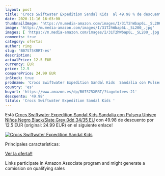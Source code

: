 ```yaml
---
layout: post
title: 'Crocs Swiftwater Expedition Sandal Kids  al 49.98 % de descuento'
date: 2020-11-16 16:03:00
thumbnailImage: 'https://m.media-amazon.com/images/I/31T2hWbap6L._SL200_.jpg'
image: 'https://m.media-amazon.com/images/I/31T2hWbap6L._SL200_.jpg'
images: [ 'https://m.media-amazon.com/images/I/31T2hWbap6L._SL200_.jpg' ]
comments: true
category: ofertas
author: ring
slug: 'B07S75XRRT-es'
description:
actualPrice: 12.5 EUR
currency: EUR
price: 12.5
comparePrice: 24.99 EUR
inStock: true
prodname: 'Crocs Swiftwater Expedition Sandal Kids  Sandalia con Pulsera Unisex Niños  Negro  Black/Slate Grey 0dd   34/35 EU'
country: 'es'
buyurl: 'https://www.amazon.es/dp/B07S75XRRT/?tag=tolees-21'
descuento: '49.98'
titulo: 'Crocs Swiftwater Expedition Sandal Kids '
---
```


Está [Crocs Swiftwater Expedition Sandal Kids  Sandalia con Pulsera Unisex Niños  Negro  Black/Slate Grey 0dd   34/35 EU](https://www.amazon.es/dp/B07S75XRRT/?tag=tolees-21) con 49.98 de descuento por 12.5 EUR (original: 24.99 EUR) en el siguiente enlace!

[![Crocs Swiftwater Expedition Sandal Kids ](https://m.media-amazon.com/images/I/31T2hWbap6L._SL200_.jpg)](https://www.amazon.es/dp/B07S75XRRT/?tag=tolees-21)

Principales características:


[Ver la oferta!!](https://www.amazon.es/dp/B07S75XRRT/?tag=tolees-21)

Links participate in Amazon Associate program and might generate a comission on qualifying sales



